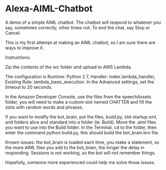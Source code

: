 # Alexa-AIML-Chatbot

A demo of a simple AIML chatbot.  The chatbot will respond to whatever you say, sometimes correctly, other times not. To end the chat, say Stop or Cancel.

This is my first attempt at making an AIML chatbot, so I am sure there are ways to improve it.

Instructions:

Zip the contents of the src folder and upload to AWS Lambda. 

The configuration is Runtime: Python 2.7, Handler: index.lambda_handler, Existing Role: lambda_basic_execution. In the Advanced settings, set the timeout to 20 seconds.

In the Amazon Developer Console, use the files from the speechAssets folder, you will need to make a custom slot named CHATTER and fill the slots with random words and phrases.

If you want to modify the bot_brain, put the files, build.py, std-startup.xml, and folders alice and standard into a folder (ie: Build).  Move the .aiml files you want to use into the Build folder.  In the Terminal, cd to the folder, then enter the command python build.py, this should build the bot_brain.brn file.

Known issues: the bot_brain is loaded each time, you make a statement, so the more AIML files you add to the bot_brain, the longer the delay in responding.  Sessions is not working, so the bot will not remember things.  

Hopefully, someone more experienced could help me solve those issues.


